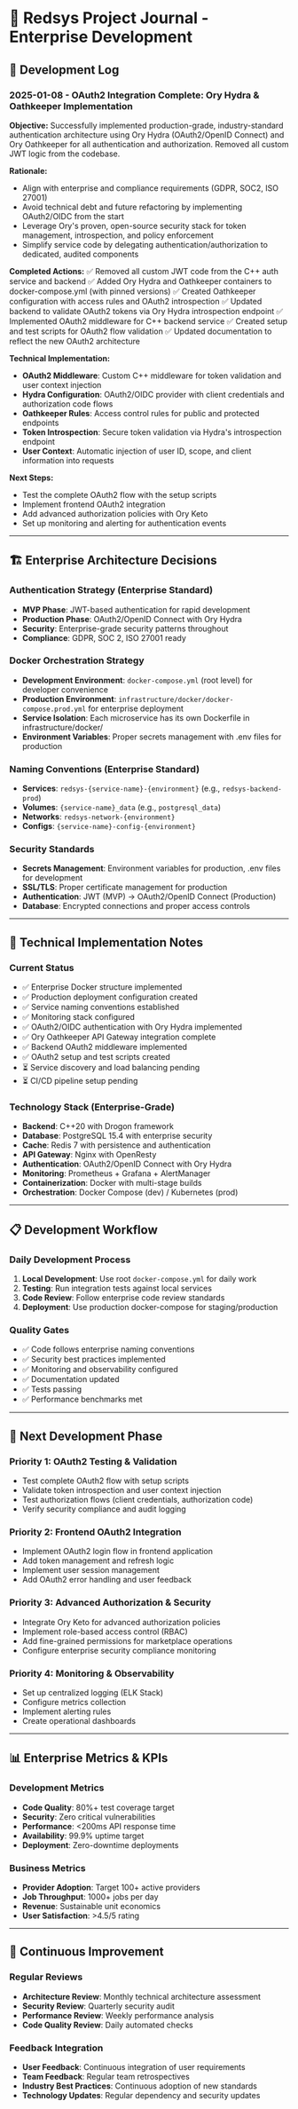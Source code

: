 # 🏢 Redsys Project Journal - Enterprise Development

## 📅 Development Log

### 2025-01-08 - OAuth2 Integration Complete: Ory Hydra & Oathkeeper Implementation

**Objective:**
Successfully implemented production-grade, industry-standard authentication architecture using Ory Hydra (OAuth2/OpenID Connect) and Ory Oathkeeper for all authentication and authorization. Removed all custom JWT logic from the codebase.

**Rationale:**
- Align with enterprise and compliance requirements (GDPR, SOC2, ISO 27001)
- Avoid technical debt and future refactoring by implementing OAuth2/OIDC from the start
- Leverage Ory's proven, open-source security stack for token management, introspection, and policy enforcement
- Simplify service code by delegating authentication/authorization to dedicated, audited components

**Completed Actions:**
✅ Removed all custom JWT code from the C++ auth service and backend
✅ Added Ory Hydra and Oathkeeper containers to docker-compose.yml (with pinned versions)
✅ Created Oathkeeper configuration with access rules and OAuth2 introspection
✅ Updated backend to validate OAuth2 tokens via Ory Hydra introspection endpoint
✅ Implemented OAuth2 middleware for C++ backend service
✅ Created setup and test scripts for OAuth2 flow validation
✅ Updated documentation to reflect the new OAuth2 architecture

**Technical Implementation:**
- **OAuth2 Middleware**: Custom C++ middleware for token validation and user context injection
- **Hydra Configuration**: OAuth2/OIDC provider with client credentials and authorization code flows
- **Oathkeeper Rules**: Access control rules for public and protected endpoints
- **Token Introspection**: Secure token validation via Hydra's introspection endpoint
- **User Context**: Automatic injection of user ID, scope, and client information into requests

**Next Steps:**
- Test the complete OAuth2 flow with the setup scripts
- Implement frontend OAuth2 integration
- Add advanced authorization policies with Ory Keto
- Set up monitoring and alerting for authentication events

---

## 🏗️ Enterprise Architecture Decisions

### Authentication Strategy (Enterprise Standard)
- **MVP Phase**: JWT-based authentication for rapid development
- **Production Phase**: OAuth2/OpenID Connect with Ory Hydra
- **Security**: Enterprise-grade security patterns throughout
- **Compliance**: GDPR, SOC 2, ISO 27001 ready

### Docker Orchestration Strategy
- **Development Environment**: `docker-compose.yml` (root level) for developer convenience
- **Production Environment**: `infrastructure/docker/docker-compose.prod.yml` for enterprise deployment
- **Service Isolation**: Each microservice has its own Dockerfile in infrastructure/docker/
- **Environment Variables**: Proper secrets management with .env files for production

### Naming Conventions (Enterprise Standard)
- **Services**: `redsys-{service-name}-{environment}` (e.g., `redsys-backend-prod`)
- **Volumes**: `{service-name}_data` (e.g., `postgresql_data`)
- **Networks**: `redsys-network-{environment}`
- **Configs**: `{service-name}-config-{environment}`

### Security Standards
- **Secrets Management**: Environment variables for production, .env files for development
- **SSL/TLS**: Proper certificate management for production
- **Authentication**: JWT (MVP) → OAuth2/OpenID Connect (Production)
- **Database**: Encrypted connections and proper access controls

---

## 🔧 Technical Implementation Notes

### Current Status
- ✅ Enterprise Docker structure implemented
- ✅ Production deployment configuration created
- ✅ Service naming conventions established
- ✅ Monitoring stack configured
- ✅ OAuth2/OIDC authentication with Ory Hydra implemented
- ✅ Ory Oathkeeper API Gateway integration complete
- ✅ Backend OAuth2 middleware implemented
- ✅ OAuth2 setup and test scripts created
- ⏳ Service discovery and load balancing pending
- ⏳ CI/CD pipeline setup pending

### Technology Stack (Enterprise-Grade)
- **Backend**: C++20 with Drogon framework
- **Database**: PostgreSQL 15.4 with enterprise security
- **Cache**: Redis 7 with persistence and authentication
- **API Gateway**: Nginx with OpenResty
- **Authentication**: OAuth2/OpenID Connect with Ory Hydra
- **Monitoring**: Prometheus + Grafana + AlertManager
- **Containerization**: Docker with multi-stage builds
- **Orchestration**: Docker Compose (dev) / Kubernetes (prod)

---

## 📋 Development Workflow

### Daily Development Process
1. **Local Development**: Use root `docker-compose.yml` for daily work
2. **Testing**: Run integration tests against local services
3. **Code Review**: Follow enterprise code review standards
4. **Deployment**: Use production docker-compose for staging/production

### Quality Gates
- ✅ Code follows enterprise naming conventions
- ✅ Security best practices implemented
- ✅ Monitoring and observability configured
- ✅ Documentation updated
- ✅ Tests passing
- ✅ Performance benchmarks met

---

## 🚀 Next Development Phase

### Priority 1: OAuth2 Testing & Validation
- Test complete OAuth2 flow with setup scripts
- Validate token introspection and user context injection
- Test authorization flows (client credentials, authorization code)
- Verify security compliance and audit logging

### Priority 2: Frontend OAuth2 Integration
- Implement OAuth2 login flow in frontend application
- Add token management and refresh logic
- Implement user session management
- Add OAuth2 error handling and user feedback

### Priority 3: Advanced Authorization & Security
- Integrate Ory Keto for advanced authorization policies
- Implement role-based access control (RBAC)
- Add fine-grained permissions for marketplace operations
- Configure enterprise security compliance monitoring

### Priority 4: Monitoring & Observability
- Set up centralized logging (ELK Stack)
- Configure metrics collection
- Implement alerting rules
- Create operational dashboards

---

## 📊 Enterprise Metrics & KPIs

### Development Metrics
- **Code Quality**: 80%+ test coverage target
- **Security**: Zero critical vulnerabilities
- **Performance**: <200ms API response time
- **Availability**: 99.9% uptime target
- **Deployment**: Zero-downtime deployments

### Business Metrics
- **Provider Adoption**: Target 100+ active providers
- **Job Throughput**: 1000+ jobs per day
- **Revenue**: Sustainable unit economics
- **User Satisfaction**: >4.5/5 rating

---

## 🔄 Continuous Improvement

### Regular Reviews
- **Architecture Review**: Monthly technical architecture assessment
- **Security Review**: Quarterly security audit
- **Performance Review**: Weekly performance analysis
- **Code Quality Review**: Daily automated checks

### Feedback Integration
- **User Feedback**: Continuous integration of user requirements
- **Team Feedback**: Regular team retrospectives
- **Industry Best Practices**: Continuous adoption of new standards
- **Technology Updates**: Regular dependency and security updates 